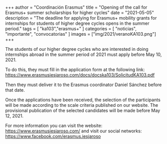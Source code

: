 +++
author = "Coordinación Erasmus"
title = "Opening of the call for Erasmus+ summer scholarships for higher cycles"
date = "2021-05-05"
description = "The deadline for applying for Erasmus+ mobility grants for internships for students of higher degree cycles opens in the summer period."
tags = [
    "ka103","erasmus+"
]
categories = [
    "noticias", "importante", "convocatorias"
]
images  = ["img/2021/veranoKA103.png"]
+++

The students of our higher degree cycles who are interested in doing internships abroad in the summer period of 2021 must apply before May 10, 2021.

To do this, they must fill in the application form at the following link:   
https://www.erasmusiesjaroso.com/docs/docska103/SolicitudKA103.pdf    

Then they must deliver it to the Erasmus coordinator Daniel Sánchez before that date.    

Once the applications have been received, the selection of the participants will be made according to the scale criteria published on our website. The provisional publication of the selected candidates will be made before May 12, 2021.

For more information you can visit the website: https://www.erasmusiesjaroso.com/ and visit our social networks: https://www.facebook.com/erasmus.iesjaroso   

